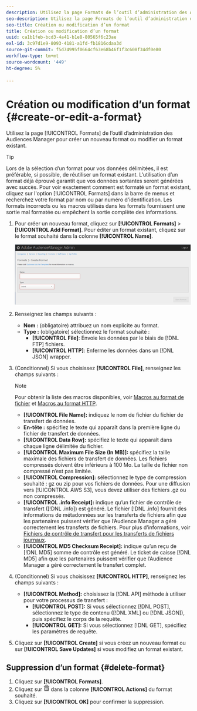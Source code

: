 ```yaml
---
description: Utilisez la page Formats de l’outil d’administration des Audiences Manager pour créer un nouveau format ou modifier un format existant.
seo-description: Utilisez la page Formats de l’outil d’administration des Audiences Manager pour créer un nouveau format ou modifier un format existant.
seo-title: Création ou modification d’un format
title: Création ou modification d’un format
uuid: ca1b1feb-bcd3-4a41-b1e8-80565f6c23ae
exl-id: 3c97d1e9-8093-4181-a1fd-fb1816cdaa3d
source-git-commit: f5d74995f0664cf63e68b46f1f3c608f34df0e80
workflow-type: tm+mt
source-wordcount: '449'
ht-degree: 5%

---
```


# Création ou modification d’un format {#create-or-edit-a-format}

Utilisez la page [!UICONTROL Formats] de l’outil d’administration des Audiences Manager pour créer un nouveau format ou modifier un format existant.

<!-- t_create_format.xml -->

>[!TIP]
>
>Lors de la sélection d’un format pour vos données délimitées, il est préférable, si possible, de réutiliser un format existant. L’utilisation d’un format déjà éprouvé garantit que vos données sortantes seront générées avec succès. Pour voir exactement comment est formaté un format existant, cliquez sur l&#39;option [!UICONTROL Formats] dans la barre de menus et recherchez votre format par nom ou par numéro d&#39;identification. Les formats incorrects ou les macros utilisés dans les formats fournissent une sortie mal formatée ou empêchent la sortie complète des informations.

1. Pour créer un nouveau format, cliquez sur **[!UICONTROL Formats]** > **[!UICONTROL Add Format]**. Pour éditer un format existant, cliquez sur le format souhaité dans la colonne **[!UICONTROL Name]**.

   ![](assets/create_format.png)

1. Renseignez les champs suivants :
   * **Nom :**  (obligatoire) attribuez un nom explicite au format.
   * **Type :** (obligatoire) sélectionnez le format souhaité :
      * **[!UICONTROL File]**: Envoie les données par le biais de  [!DNL FTP] fichiers.
      * **[!UICONTROL HTTP]**: Enferme les données dans un  [!DNL JSON] wrapper.

1. (Conditionnel) Si vous choisissez **[!UICONTROL File]**, renseignez les champs suivants :

   >[!NOTE]
   >
   >Pour obtenir la liste des macros disponibles, voir [Macros au format de fichier](../formats/file-formats.md#concept_A867101505074418A58DE325949E5089) et [Macros au format HTTP](../formats/web-formats.md#reference_C392124A5F3F42E49F8AADDBA601ADFE).

   * **[!UICONTROL File Name]:** indiquez le nom de fichier du fichier de transfert de données.
   * **En-tête :** spécifiez le texte qui apparaît dans la première ligne du fichier de transfert de données.
   * **[!UICONTROL Data Row]:** spécifiez le texte qui apparaît dans chaque ligne délimitée du fichier.
   * **[!UICONTROL Maximum File Size (In MB)]:** spécifiez la taille maximale des fichiers de transfert de données. Les fichiers compressés doivent être inférieurs à 100 Mo. La taille de fichier non compressé n’est pas limitée.
   * **[!UICONTROL Compression]:**  sélectionnez le type de compression souhaité : gz ou zip pour vos fichiers de données. Pour une diffusion vers [!UICONTROL AWS S3], vous devez utiliser des fichiers .gz ou non compressés.
   * **[!UICONTROL .info Receipt]:** indique qu’un fichier de contrôle de transfert ([!DNL .info]) est généré. Le fichier [!DNL .info] fournit des informations de métadonnées sur les transferts de fichiers afin que les partenaires puissent vérifier que l’Audience Manager a géré correctement les transferts de fichiers. Pour plus d’informations, voir [Fichiers de contrôle de transfert pour les transferts de fichiers journaux](https://marketing.adobe.com/resources/help/en_US/aam/c_s2s_add_transfer_control_files.html).
   * **[!UICONTROL MD5 Checksum Receipt]:** indique qu’un reçu de  [!DNL MD5] somme de contrôle est généré. Le ticket de caisse [!DNL MD5] afin que les partenaires puissent vérifier que l’Audience Manager a géré correctement le transfert complet.

1. (Conditionnel) Si vous choisissez **[!UICONTROL HTTP]**, renseignez les champs suivants :

   * **[!UICONTROL Method]:** choisissez la  [!DNL API] méthode à utiliser pour votre processus de transfert :
      * **[!UICONTROL POST]:** Si vous sélectionnez  [!DNL POST], sélectionnez le type de contenu ([!DNL XML] ou  [!DNL JSON]), puis spécifiez le corps de la requête.
      * **[!UICONTROL GET]:** Si vous sélectionnez  [!DNL GET], spécifiez les paramètres de requête.

1. Cliquez sur **[!UICONTROL Create]** si vous créez un nouveau format ou sur **[!UICONTROL Save Updates]** si vous modifiez un format existant.

## Suppression d’un format {#delete-format}

1. Cliquez sur **[!UICONTROL Formats]**.
2. Cliquez sur ![](assets/icon_delete.png) dans la colonne **[!UICONTROL Actions]** du format souhaité.
3. Cliquez sur **[!UICONTROL OK]** pour confirmer la suppression.
